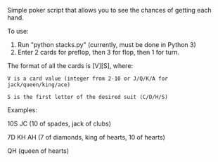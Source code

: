 Simple poker script that allows you to see the chances of getting each hand.

To use:

1. Run "python stacks.py" (currently, must be done in Python 3)
2. Enter 2 cards for preflop, then 3 for flop, then 1 for turn.

The format of all the cards is [V][S], where:

	V is a card value (integer from 2-10 or J/Q/K/A for jack/queen/king/ace)
	
	S is the first letter of the desired suit (C/D/H/S)

Examples:

10S JC (10 of spades, jack of clubs)

7D KH AH (7 of diamonds, king of hearts, 10 of hearts)

QH (queen of hearts)
